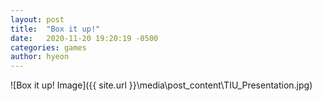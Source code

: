 ```yaml
---
layout: post
title:  "Box it up!"
date:   2020-11-20 19:20:19 -0500
categories: games
author: hyeon
---
```


![Box it up! Image]({{ site.url }}\media\post_content\TIU_Presentation.jpg)